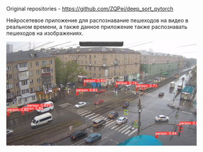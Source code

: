 Original repositories - https://github.com/ZQPei/deep_sort_pytorch

Нейросетевое приложение для распознавание пешеходов на видео в реальном времени, а также данное приложение также распознавать пешеходов на изображениях.

![Иллюстрация к проекту](https://github.com/MDI74/Detecting-and-tracking-pedestrians-on-real-time-video-with-YOLOv5/raw/master/result.jpg)
